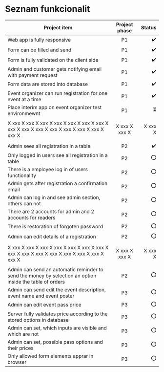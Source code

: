 # Seznam funkcionalit

| Project item                                                                                             | Project phase |                   Status |
| -------------------------------------------------------------------------------------------------------- | :-----------: | -----------------------: |
| Web app is fully responsive                                                                              |      P1       |       :heavy_check_mark: |
| Form can be filled and send                                                                              |      P1       |       :heavy_check_mark: |
| Form is fully validated on the client side                                                               |      P1       |       :heavy_check_mark: |
| Admin and customer gets notifying email with payment request                                             |      P1       |       :heavy_check_mark: |
| Form data are stored into database                                                                       |      P1       |       :heavy_check_mark: |
| Event organizer can run registration for one event at a time                                             |      P1       |       :heavy_check_mark: |
| Place interim app on event organizer test environmewnt                                                   |      P1       | :hourglass_flowing_sand: |
|                                                                                                          |               |                          |
| X xxx X xxx X xxx X xxx X xxx X xxx X xxx X xxx X xxx X xxx X xxx X xxx X xxx X xxx X xxx X              | X xxx X xxx X |                  X xxx X |
|                                                                                                          |               |                          |
| Admin sees all registration in a table                                                                   |      P2       |       :heavy_check_mark: |
| Only logged in users see all registration in a table                                                     |      P2       |                      :o: |
| There is a employee log in of users functionality                                                        |      P2       |                      :o: |
| Admin gets after registration a confirmation email                                                       |      P2       |                      :o: |
| Admin can log in and see admin section, others can not                                                   |      P2       |                      :o: |
| There are 2 accounts for admin and 2 accounts for readers                                                |      P2       |                      :o: |
| There is restoration of forgoten password                                                                |      P2       |                      :o: |
| Admin can edit details of a registration                                                                 |      P2       |                      :o: |
|                                                                                                          |               |                          |
| X xxx X xxx X xxx X xxx X xxx X xxx X xxx X xxx X xxx X xxx X xxx X xxx X xxx X xxx X xxx X              | X xxx X xxx X |                  X xxx X |
|                                                                                                          |               |                          |
| Admin can send an automatic reminder to send the money by selection an option inside the table of orders |      P2       |                      :o: |
| Admin can send edit the event description, event name and event poster                                   |      P3       |                      :o: |
| Admin can edit event pass price                                                                          |      P3       |                      :o: |
| Server fully validates price according to the stored options in database                                 |      P3       |                      :o: |
| Admin can set, which inputs are visible and which are not                                                |      P3       |                      :o: |
| Admin can set, possible pass options and their prices                                                    |      P3       |                      :o: |
| Only allowed form elements apprar in browser                                                             |      P3       |                      :o: |
